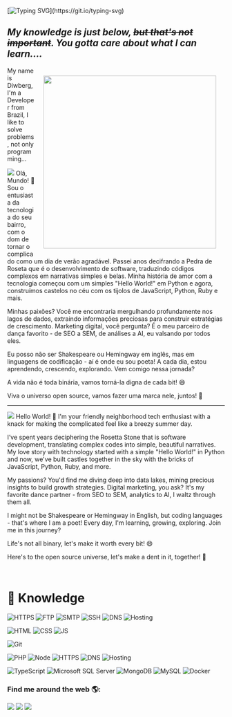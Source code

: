 [![Typing SVG](https://readme-typing-svg.herokuapp.com?font=Pangolin&size=35&duration=3000&pause=1000&color=F7C544&center=true&vCenter=true&multiline=true&repeat=false&width=1000&height=100&lines=Welcome+to+my+GitHub...+If+you're+a+recruiter...+;Hit+me+up+-+I'm+looking+for+new+opportunities!)](https://git.io/typing-svg)
## _My knowledge is just below, ~~but that's not important~~. You gotta care about what I can learn...._ 
<img align="right" width="400" src="https://media0.giphy.com/media/M9kgjEsLG6LMbYC9dl/giphy.gif?cid=ecf05e477d07cb985aa03e0fe8362322b249add8b41a3971&rid=giphy.gif" style="margin: 20px;" />


My name is Diwberg, I'm a Developer from Brazil, I like to solve problems, not only programming...

<img src="https://img.shields.io/badge/lang-pt--BR-informational?style=social&logo=googletranslate" target="_blank">
Olá, Mundo! 👋 Sou o entusiasta da tecnologia do seu bairro, com o dom de tornar o complicado como um dia de verão agradável.
Passei anos decifrando a Pedra de Roseta que é o desenvolvimento de software, traduzindo códigos complexos em narrativas simples e belas. Minha história de amor com a tecnologia começou com um simples "Hello World!" em Python e agora, construímos castelos no céu com os tijolos de JavaScript, Python, Ruby e mais.

Minhas paixões? Você me encontraria mergulhando profundamente nos lagos de dados, extraindo informações preciosas para construir estratégias de crescimento. Marketing digital, você pergunta? É o meu parceiro de dança favorito - de SEO a SEM, de análises a AI, eu valsando por todos eles.

Eu posso não ser Shakespeare ou Hemingway em inglês, mas em linguagens de codificação - aí é onde eu sou poeta! A cada dia, estou aprendendo, crescendo, explorando. Vem comigo nessa jornada?

A vida não é toda binária, vamos torná-la digna de cada bit! 😄

Viva o universo open source, vamos fazer uma marca nele, juntos! 🚀

---
<img src="https://img.shields.io/badge/lang-en-informational?style=social&logo=googletranslate" target="_blank">
Hello World! 👋 I'm your friendly neighborhood tech enthusiast with a knack for making the complicated feel like a breezy summer day. 

I’ve spent years deciphering the Rosetta Stone that is software development, translating complex codes into simple, beautiful narratives. My love story with technology started with a simple "Hello World!" in Python and now, we've built castles together in the sky with the bricks of JavaScript, Python, Ruby, and more.

My passions? You'd find me diving deep into data lakes, mining precious insights to build growth strategies. Digital marketing, you ask? It's my favorite dance partner - from SEO to SEM, analytics to AI, I waltz through them all.

I might not be Shakespeare or Hemingway in English, but coding languages - that's where I am a poet! Every day, I'm learning, growing, exploring. Join me in this journey?

Life's not all binary, let's make it worth every bit! 😄

Here's to the open source universe, let's make a dent in it, together! 🚀

<br/> 
 

# 🔮 Knowledge
![HTTPS](https://img.shields.io/badge/-HTTPS-%23333?style=plastic-square&logo=internetexplorer)
![FTP](https://img.shields.io/badge/-FTP-%23333?style=plastic-square&logo=amazonec2)
![SMTP](https://img.shields.io/badge/-SMTP-%23333?style=plastic-square&logo=minutemailer)
![SSH](https://img.shields.io/badge/-SSH-%23333?style=plastic-square&logo=gnometerminal)
![DNS](https://img.shields.io/badge/-DNS-%23333?style=plastic-square&logo=instatus)
![Hosting](https://img.shields.io/badge/-Hosting-%23333?style=plastic-square&logo=hotelsdotcom)



![HTML](https://img.shields.io/badge/-HTML-%23333?style=plastic-square&logo=html5)
![CSS](https://img.shields.io/badge/-CSS-%23333?style=plastic-square&logo=css3&logoColor=%1572B6)
![JS](https://img.shields.io/badge/-JavaScript-%23333?style=plastic-square&logo=javascript)


![Git](https://img.shields.io/badge/-Git%2FGitHub-%23333?style=plastic-square&logo=github)


![PHP](https://img.shields.io/badge/-PHP-%23333?style=plastic-square&logo=php)
![Node](https://img.shields.io/badge/-Node-%23333?style=plastic-square&logo=nodedotjs)
![HTTPS](https://img.shields.io/badge/-HTTPS-%23333?style=plastic-square&logo=internetexplorer)
![DNS](https://img.shields.io/badge/-DNS-%23333?style=plastic-square&logo=internetexplorer)
![Hosting](https://img.shields.io/badge/-Hosting-%23333?style=plastic-square&logo=internetexplorer)


![TypeScript](https://img.shields.io/badge/-TypeScript-%23333?style=plastic-square&logo=typescript)
![Microsoft SQL Server](https://img.shields.io/badge/-SQL%20Server-CC2927?style=flat-square&logo=microsoft-sql-server&logoColor=white)
![MongoDB](https://img.shields.io/badge/-MongoDB-black?style=flat-square&logo=mongodb)
![MySQL](https://img.shields.io/badge/-MySQL-4479A1?style=flat-square&logo=mysql&logoColor=white)
![Docker](https://img.shields.io/badge/-Docker-2496ED?style=flat-square&logo=docker&logoColor=white)

### Find me around the web 🌎:
<a href="mailto:diwberg@gmail.com" target="_blank" rel="external"><img src="https://img.shields.io/badge/-Gmail-%23E4405F?style=for-the-badge&logo=google&logoColor=white" target="_blank"></a>
<a href="https://www.linkedin.com/in/diwberg-de-andrade-pereira-7670a91ab/" target="_blank" rel="external"><img src="https://img.shields.io/badge/-LinkedIn-%230077B5?style=for-the-badge&logo=linkedin&logoColor=white" target="_blank"></a>
<a href="https://www.instagram.com/diwberg/" target="_blank" rel="external"><img src="https://img.shields.io/badge/-Instagram-%23E4405F?style=for-the-badge&logo=instagram&logoColor=white" target="_blank"></a>
<br/>
